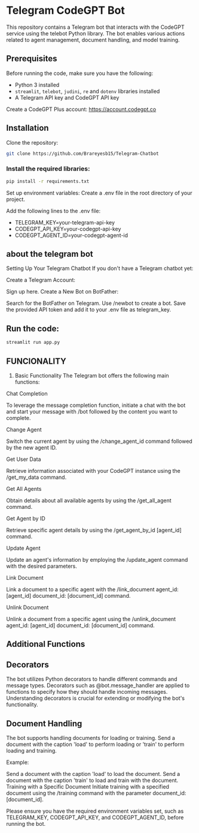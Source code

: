 # Telegram CodeGPT Bot

This repository contains a Telegram bot that interacts with the CodeGPT service using the telebot Python library. The bot enables various actions related to agent management, document handling, and model training.

## Prerequisites

Before running the code, make sure you have the following:

- Python 3 installed
- `streamlit`, `telebot`, `judini`, `re` and `dotenv` libraries installed
- A Telegram API key and CodeGPT API key

Create a CodeGPT Plus account: https://account.codegpt.co

## Installation

Clone the repository:

```bash
git clone https://github.com/Brareyesb15/Telegram-Chatbot
```

### Install the required libraries:

```bash
pip install -r requirements.txt
```

Set up environment variables:
Create a .env file in the root directory of your project.

Add the following lines to the .env file:

- TELEGRAM_KEY=your-telegram-api-key
- CODEGPT_API_KEY=your-codegpt-api-key
- CODEGPT_AGENT_ID=your-codegpt-agent-id

## about the telegram bot

Setting Up Your Telegram Chatbot
If you don't have a Telegram chatbot yet:

Create a Telegram Account:

Sign up here.
Create a New Bot on BotFather:

Search for the BotFather on Telegram.
Use /newbot to create a bot.
Save the provided API token and add it to your .env file as telegram_key.

## Run the code:

```bash
streamlit run app.py
```

## FUNCIONALITY

1. Basic Functionality
   The Telegram bot offers the following main functions:

Chat Completion

To leverage the message completion function, initiate a chat with the bot and start your message with /bot followed by the content you want to complete.

Change Agent

Switch the current agent by using the /change_agent_id command followed by the new agent ID.

Get User Data

Retrieve information associated with your CodeGPT instance using the /get_my_data command.

Get All Agents

Obtain details about all available agents by using the /get_all_agent command.

Get Agent by ID

Retrieve specific agent details by using the /get_agent_by_id [agent_id] command.

Update Agent

Update an agent's information by employing the /update_agent command with the desired parameters.

Link Document

Link a document to a specific agent with the /link_document agent_id: [agent_id] document_id: [document_id] command.

Unlink Document

Unlink a document from a specific agent using the /unlink_document agent_id: [agent_id] document_id: [document_id] command.

## Additional Functions

## Decorators

The bot utilizes Python decorators to handle different commands and message types. Decorators such as @bot.message_handler are applied to functions to specify how they should handle incoming messages. Understanding decorators is crucial for extending or modifying the bot's functionality.

## Document Handling

The bot supports handling documents for loading or training. Send a document with the caption 'load' to perform loading or 'train' to perform loading and training.

Example:

Send a document with the caption 'load' to load the document.
Send a document with the caption 'train' to load and train with the document.
Training with a Specific Document
Initiate training with a specified document using the /training command with the parameter document_id: [document_id].

Please ensure you have the required environment variables set, such as TELEGRAM_KEY, CODEGPT_API_KEY, and CODEGPT_AGENT_ID, before running the bot.

